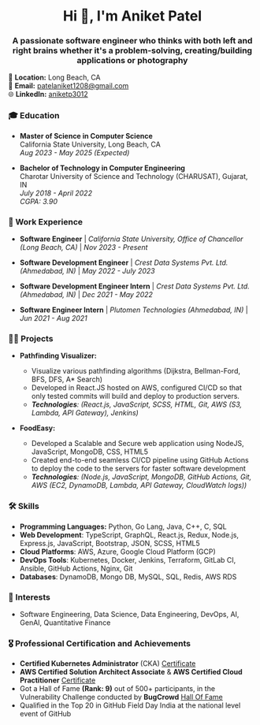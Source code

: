 <h1 align="center">Hi 👋, I'm Aniket Patel</h1>
<h3 align="center">A passionate software engineer who thinks with both left and right brains whether it's a problem-solving, creating/building applications or photography</h3>

📍 **Location:** Long Beach, CA  
📧 **Email:** [patelaniket1208@gmail.com](mailto:patelaniket1208@gmail.com)  
🌐 **LinkedIn:** [aniketp3012](https://www.linkedin.com/in/aniketp3012/)

### 🎓 Education
- **Master of Science in Computer Science**  
  California State University, Long Beach, CA  
  _Aug 2023 - May 2025 (Expected)_  

- **Bachelor of Technology in Computer Engineering**  
  Charotar University of Science and Technology (CHARUSAT), Gujarat, IN  
  _July 2018 - April 2022_  
  _CGPA: 3.90_

### 💼 Work Experience
- **Software Engineer** | _California State University, Office of Chancellor (Long Beach, CA)_ | _Nov 2023 - Present_
  
- **Software Development Engineer** | _Crest Data Systems Pvt. Ltd. (Ahmedabad, IN)_ | _May 2022 - July 2023_

- **Software Development Engineer Intern** | _Crest Data Systems Pvt. Ltd. (Ahmedabad, IN)_ |  _Dec 2021 - May 2022_

- **Software Engineer Intern** | _Plutomen Technologies (Ahmedabad, IN)_ | _Jun 2021 - Aug 2021_

### 👨‍💻 Projects

- **Pathfinding Visualizer:**
  - Visualize various pathfinding algorithms (Dijkstra, Bellman-Ford, BFS, DFS, A* Search)
  - Developed in React.JS hosted on AWS, configured CI/CD so that only tested commits will build and deploy to production servers.
  - _**Technologies**: (React.js, JavaScript, SCSS, HTML, Git, AWS (S3, Lambda, API Gateway), Jenkins)_
    
- **FoodEasy:** 
  - Developed a Scalable and Secure web application using NodeJS, JavaScript, MongoDB, CSS, HTML5 
  - Created end-to-end seamless CI/CD pipeline using GitHub Actions to deploy the code to the servers for faster software development
  - _**Technologies**: (Node.js, JavaScript, MongoDB, GitHub Actions, Git, AWS (EC2, DynamoDB, Lambda, API Gateway, CloudWatch logs))_

### 🛠️ Skills
- **Programming Languages:** Python, Go Lang, Java, C++, C, SQL
- **Web Development**: TypeScript, GraphQL, React.js, Redux, Node.js, Express.js, JavaScript, Bootstrap, JSON, SCSS, HTML5
- **Cloud Platforms**: AWS, Azure, Google Cloud Platform (GCP)
- **DevOps Tools**: Kubernetes, Docker, Jenkins, Terraform, GitLab CI, Ansible, GitHub Actions, Nginx, Git
- **Databases**: DynamoDB, Mongo DB, MySQL, SQL, Redis, AWS RDS

### 🌱 Interests
- Software Engineering, Data Science, Data Engineering, DevOps, AI, GenAI, Quantitative Finance

### 🎖️ Professional Certification and Achievements
- **Certified Kubernetes Administrator** (CKA) [ Certificate ](https://www.credly.com/badges/a3411672-4235-4f99-8ccc-5702e97b5b80)
- **AWS Certified Solution Architect Associate** & **AWS Certified Cloud Practitioner** [ Certificate ](https://www.credly.com/badges/e321c105-8e87-4e1c-a5ab-896527caef5b/public_url)
- Got a Hall of Fame **(Rank: 9)** out of 500+ participants, in the Vulnerability Challenge conducted by **BugCrowd** [ Hall Of Fame ](https://drive.google.com/file/d/1dBlt6jcit4MH5otb1c1MmhRDXH9c-Oe3/view)
- Qualified in the Top 20 in GitHub Field Day India at the national level event of GitHub
